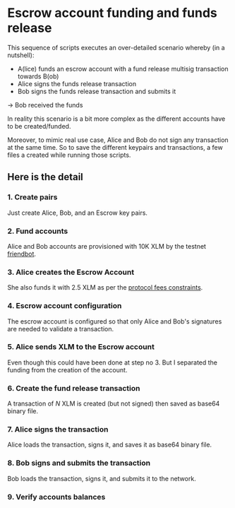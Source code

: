 # Escrow account funding and funds release

This sequence of scripts executes an over-detailed scenario whereby (in a nutshell):

- A(lice) funds an escrow account with a fund release multisig transaction towards B(ob)
- Alice signs the funds release transaction
- Bob signs the funds release transaction and submits it

-> Bob received the funds

In reality this scenario is a bit more complex as the different accounts have to be created/funded.

Moreover, to mimic real use case, Alice and Bob do not sign any transaction at the same time. So to save the different keypairs and transactions, a few files a created while running those scripts.

## Here is the detail

### 1. Create pairs

Just create Alice, Bob, and an Escrow key pairs.

### 2. Fund accounts

Alice and Bob accounts are provisioned with 10K XLM by the testnet [friendbot](https://www.stellar.org/developers/horizon/reference/tutorials/follow-received-payments.html#funding-your-account).

### 3. Alice creates the Escrow Account

She also funds it with 2.5 XLM as per the [protocol fees constraints](https://www.stellar.org/developers/guides/concepts/fees.html#minimum-account-balance).

### 4. Escrow account configuration

The escrow account is configured so that only Alice and Bob's signatures are needed to validate a transaction.

### 5. Alice sends XLM to the Escrow account

Even though this could have been done at step no 3. But I separated the funding from the creation of the account.

### 6. Create the fund release transaction

A transaction of _N_ XLM is created (but not signed) then saved as base64 binary file.

### 7. Alice signs the transaction 

Alice loads the transaction, signs it, and saves it as base64 binary file.

### 8. Bob signs and submits the transaction

Bob loads the transaction, signs it, and submits it to the network.

### 9. Verify accounts balances
